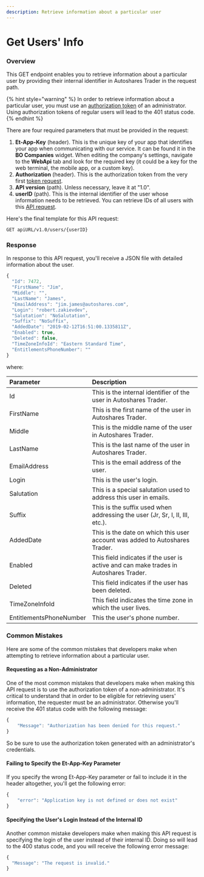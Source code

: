 ```yaml
---
description: Retrieve information about a particular user
---
```


# Get Users' Info

### Overview

This GET endpoint enables you to retrieve information about a particular user by providing their internal identifier in Autoshares Trader in the request path.

{% hint style="warning" %}
In order to retrieve information about a particular user, you must use an [authorization token](../../authentication/) of an administrator. Using authorization tokens of regular users will lead to the 401 status code.
{% endhint %}

There are four required parameters that must be provided in the request:

1. **Et-App-Key** \(header\). This is the unique key of your app that identifies your app when communicating with our service. It can be found it in the **BO Companies** widget. When editing the company's settings, navigate to the **WebApi** tab and look for the required key \(it could be a key for the web terminal, the mobile app, or a custom key\).
2. **Authorization** \(header\). This is the authorization token from the very first [token request](../../authentication/).
3. **API version** \(path\). Unless necessary, leave it at "1.0".
4. **userID** \(path\). This is the internal identifier of the user whose information needs to be retrieved. You can retrieve IDs of all users with this [API request](../list-all-users/). 

Here's the final template for this API request:

```text
GET apiURL/v1.0/users/{userID}
```

### Response

In response to this API request, you'll receive a JSON file with detailed information about the user.

```javascript
{
  "Id": 7472,
  "FirstName": "Jim",
  "Middle": "",
  "LastName": "James",
  "EmailAddress": "jim.james@autoshares.com",
  "Login": "robert.zakievdev",
  "Salutation": "NoSalutation",
  "Suffix": "NoSuffix",
  "AddedDate": "2019-02-12T16:51:00.1335811Z",
  "Enabled": true,
  "Deleted": false,
  "TimeZoneInfoId": "Eastern Standard Time",
  "EntitlementsPhoneNumber": ""
}
```

where:

| Parameter | Description |
| :--- | :--- |
| Id | This is the internal identifier of the user in Autoshares Trader. |
| FirstName | This is the first name of the user in Autoshares Trader. |
| Middle | This is the middle name of the user in Autoshares Trader. |
| LastName | This is the last name of the user in Autoshares Trader. |
| EmailAddress | This is the email address of the user. |
| Login | This is the user's login. |
| Salutation | This is a special salutation used to address this user in emails. |
| Suffix | This is the suffix used when addressing the user \(Jr, Sr, I, II, III, etc.\). |
| AddedDate | This is the date on which this user account was added to Autoshares Trader. |
| Enabled | This field indicates if the user is active and can make trades in Autoshares Trader. |
| Deleted | This field indicates if the user has been deleted. |
| TimeZoneInfoId | This field indicates the time zone in which the user lives. |
| EntitlementsPhoneNumber | This the user's phone number. |

### Common Mistakes

Here are some of the common mistakes that developers make when attempting to retrieve information about a particular user.

#### Requesting as a Non-Administrator

One of the most common mistakes that developers make when making this API request is to use the authorization token of a non-administrator. It's critical to understand that in order to be eligible for retrieving users' information, the requester must be an administrator. Otherwise you'll receive the 401 status code with the following message:

```javascript
{
    "Message": "Authorization has been denied for this request."
}
```

So be sure to use the authorization token generated with an administrator's credentials.

#### Failing to Specify the Et-App-Key Parameter

If you specify the wrong Et-App-Key parameter or fail to include it in the header altogether, you'll get the following error:

```javascript
{
    "error": "Application key is not defined or does not exist"
}
```

#### Specifying the User's Login Instead of the Internal ID

Another common mistake developers make when making this API request is specifying the login of the user instead of their internal ID. Doing so will lead to the 400 status code, and you will receive the following error message:

```javascript
{
  "Message": "The request is invalid."
}
```


